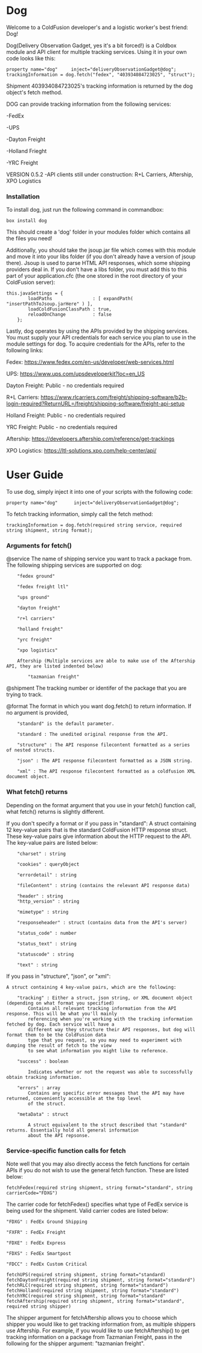 # Dog

Welcome to a ColdFusion developer's and a logistic worker's best friend: Dog! 

Dog(Delivery Observation Gadget, yes it's a bit forced!) is a Coldbox module
and API client for multiple tracking services. Using it in your own code
looks like this:


```
property name="dog"     inject="deliveryObservationGadget@dog";
trackingInformation = dog.fetch("fedex", "403934084723025", "struct");
```


Shipment 403934084723025's tracking information is returned by the dog object's
fetch method.

DOG can provide tracking information from the following services:

-FedEx

-UPS

-Dayton Freight

-Holland Frieght

-YRC Freight



VERSION 0.5.2
	-API clients still under construction: R+L Carriers, Aftership, XPO Logistics



### Installation

To install dog, just run the following command in commandbox:

```
box install dog
```

This should create a 'dog' folder in your modules folder which contains all
the files you need!

Additionally, you should take the jsoup.jar file which comes with this module and 
move it into your libs folder (if you don't already have a version of jsoup there).
Jsoup is used to parse HTML API responses, which some shipping providers deal in.
If you don't have a libs folder, you must add this to this part of your
application.cfc (the one stored in the root directory of your ColdFusion server):

```
this.javaSettings = {
		loadPaths               : [ expandPath( "insertPathToJsoup.jarHere" ) ],
		loadColdFusionClassPath : true,
		reloadOnChange          : false
	};
```

Lastly, dog operates by using the APIs provided by the shipping services.
You must supply your API credentials for each service you plan to use in
the module settings for dog. To acquire credentials for the APIs, refer
to the following links:


Fedex: https://www.fedex.com/en-us/developer/web-services.html

UPS: https://www.ups.com/upsdeveloperkit?loc=en_US

Dayton Freight: Public - no credentials required

R+L Carriers: https://www.rlcarriers.com/freight/shipping-software/b2b-login-required?ReturnURL=/freight/shipping-software/freight-api-setup

Holland Freight: Public - no credentials required

YRC Freight: Public - no credentials required

Aftership: https://developers.aftership.com/reference/get-trackings

XPO Logistics: https://ltl-solutions.xpo.com/help-center/api/


# User Guide

To use dog, simply inject it into one of your scripts with the following code:

```
property name="dog"      inject="deliveryObservationGadget@dog";
```

To fetch tracking information, simply call the fetch method:

```
trackingInformation = dog.fetch(required string service, required string shipment, string format);
```


### Arguments for fetch()

@service The name of shipping service you want to track a package from. The following shipping services are supported on dog:

		"fedex ground"
		
		"fedex freight ltl"
		
		"ups ground"
		
		"dayton freight"
		
		"r+l carriers"
		
		"holland freight"
		
		"yrc freight"
		
		"xpo logistics"
		
		Aftership (Multiple services are able to make use of the Aftership API, they are listed indented below)
		
			"tazmanian freight"
			
			
@shipment The tracking number or identifer of the package that you are trying to track.


@format The format in which you want dog.fetch() to return information. If no argument is provided,

		"standard" is the default parameter.
		
		"standard : The unedited original response from the API.
		
		"structure" : The API response filecontent formatted as a series of nested structs.
		
		"json" : The API response filecontent formatted as a JSON string.
		
		"xml" : The API response filecontent formatted as a coldfusion XML document object.
		


### What fetch() returns

Depending on the format argument that you use in your fetch() function call, what fetch()
returns is slightly different. 

If you don't specify a format or if you pass in "standard":
	A struct containing 12 key-value pairs that is the standard ColdFusion HTTP response
	struct. These key-value pairs give information about the HTTP request to the API.
	The key-value pairs are listed below:
	
		"charset" : string
		
		"cookies" : queryObject
		
		"errordetail" : string
		
		"fileContent" : string (contains the relevant API response data)
		
		"header" : string
		"http_version" : string
		
		"mimetype" : string
		
		"responseheader" : struct (contains data from the API's server)
		
		"status_code" : number
		
		"status_text" : string
		
		"statuscode" : string
		
		"text" : string
		

If you pass in "structure", "json", or "xml":

	A struct containing 4 key-value pairs, which are the following:
	
		"tracking" : Either a struct, json string, or XML document object (depending on what format you specified)
			Contains all relevant tracking information from the API response. This will be what you'll mainly
			referencing when you're working with the tracking information fetched by dog. Each service will have a
			different way they structure their API responses, but dog will format them to be the ColdFusion data
			type that you request, so you may need to experiment with dumping the result of fetch to the view
			to see what information you might like to reference.
			
		"success" : boolean
		
			Indicates whether or not the request was able to successfully obtain tracking information.
			
		"errors" : array
			Contains any specific error messages that the API may have returned, conveniently accessible at the top level
			of the struct.
			
		"metaData" : struct
		
			A struct equivalent to the struct described that "standard" returns. Essentially hold all general information
			about the API repsonse.


### Service-specific function calls for fetch
Note well that you may also directly access the fetch functions for certain APIs if you
do not wish to use the general fetch function. These are listed below:

```
fetchFedex(required string shipment, string format="standard", string carrierCode="FDXG")
```
The carrier code for fetchFedex() specifies what type of FedEx service is being used for the
shipment. Valid carrier codes are listed below:

    "FDXG" : FedEx Ground Shipping
    
    "FXFR" : FedEx Freight
    
    "FDXE" : FedEx Express
    
    "FDXS" : FedEx Smartpost
    
    "FDCC" : FedEx Custom Critical
    

```
fetchUPS(required string shipment, string format="standard)
fetchDaytonFreight(required string shipment, string format="standard")
fetchRLC(required string shipment, string format="standard")
fetchHolland(required string shipment, string format="standard")
fetchYRC(required string shipment, string format="standard"
fetchAftership(required string shipment, string format="standard",  required string shipper)
```
The shipper argument for fetchAftership allows you to choose which shipper you would like to get tracking information from,
as multiple shippers use Aftership. For example, if you would like to use fetchAftership() to get tracking information on 
a package from Tazmanian Freight, pass in the following for the shipper argument: "tazmanian freight".
